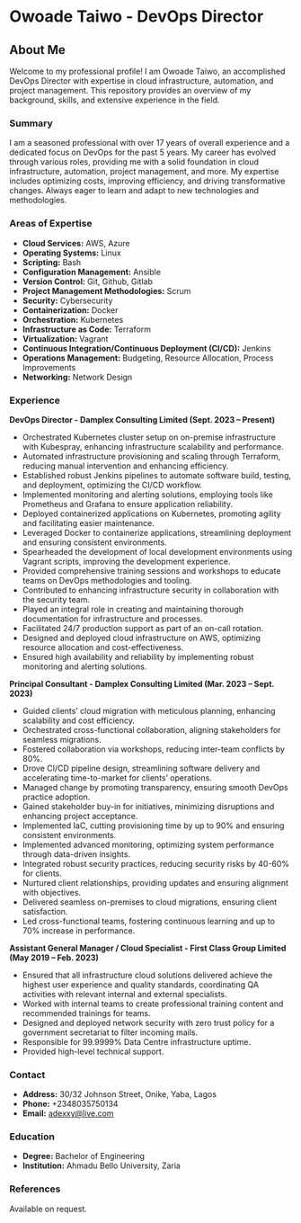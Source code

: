 # Owoade Taiwo - DevOps Director

## About Me

Welcome to my professional profile! I am Owoade Taiwo, an accomplished DevOps Director with expertise in cloud infrastructure, automation, and project management. This repository provides an overview of my background, skills, and extensive experience in the field.

### Summary

I am a seasoned professional with over 17 years of overall experience and a dedicated focus on DevOps for the past 5 years. My career has evolved through various roles, providing me with a solid foundation in cloud infrastructure, automation, project management, and more. My expertise includes optimizing costs, improving efficiency, and driving transformative changes. Always eager to learn and adapt to new technologies and methodologies.

### Areas of Expertise

- **Cloud Services:** AWS, Azure
- **Operating Systems:** Linux
- **Scripting:** Bash
- **Configuration Management:** Ansible
- **Version Control:** Git, Github, Gitlab
- **Project Management Methodologies:** Scrum
- **Security:** Cybersecurity
- **Containerization:** Docker
- **Orchestration:** Kubernetes
- **Infrastructure as Code:** Terraform
- **Virtualization:** Vagrant
- **Continuous Integration/Continuous Deployment (CI/CD):** Jenkins
- **Operations Management:** Budgeting, Resource Allocation, Process Improvements
- **Networking:** Network Design

### Experience

**DevOps Director - Damplex Consulting Limited (Sept. 2023 – Present)**

- Orchestrated Kubernetes cluster setup on on-premise infrastructure with Kubespray, enhancing infrastructure scalability and performance.
- Automated infrastructure provisioning and scaling through Terraform, reducing manual intervention and enhancing efficiency.
- Established robust Jenkins pipelines to automate software build, testing, and deployment, optimizing the CI/CD workflow.
- Implemented monitoring and alerting solutions, employing tools like Prometheus and Grafana to ensure application reliability.
- Deployed containerized applications on Kubernetes, promoting agility and facilitating easier maintenance.
- Leveraged Docker to containerize applications, streamlining deployment and ensuring consistent environments.
- Spearheaded the development of local development environments using Vagrant scripts, improving the development experience.
- Provided comprehensive training sessions and workshops to educate teams on DevOps methodologies and tooling.
- Contributed to enhancing infrastructure security in collaboration with the security team.
- Played an integral role in creating and maintaining thorough documentation for infrastructure and processes.
- Facilitated 24/7 production support as part of an on-call rotation.
- Designed and deployed cloud infrastructure on AWS, optimizing resource allocation and cost-effectiveness.
- Ensured high availability and reliability by implementing robust monitoring and alerting solutions.

**Principal Consultant - Damplex Consulting Limited (Mar. 2023 – Sept. 2023)**

- Guided clients’ cloud migration with meticulous planning, enhancing scalability and cost efficiency.
- Orchestrated cross-functional collaboration, aligning stakeholders for seamless migrations.
- Fostered collaboration via workshops, reducing inter-team conflicts by 80%.
- Drove CI/CD pipeline design, streamlining software delivery and accelerating time-to-market for clients’ operations.
- Managed change by promoting transparency, ensuring smooth DevOps practice adoption.
- Gained stakeholder buy-in for initiatives, minimizing disruptions and enhancing project acceptance.
- Implemented IaC, cutting provisioning time by up to 90% and ensuring consistent environments.
- Implemented advanced monitoring, optimizing system performance through data-driven insights.
- Integrated robust security practices, reducing security risks by 40-60% for clients.
- Nurtured client relationships, providing updates and ensuring alignment with objectives.
- Delivered seamless on-premises to cloud migrations, ensuring client satisfaction.
- Led cross-functional teams, fostering continuous learning and up to 70% increase in performance.

**Assistant General Manager / Cloud Specialist - First Class Group Limited (May 2019 – Feb. 2023)**

- Ensured that all infrastructure cloud solutions delivered achieve the highest user experience and quality standards, coordinating QA activities with relevant internal and external specialists.
- Worked with internal teams to create professional training content and recommended trainings for teams.
- Designed and deployed network security with zero trust policy for a government secretariat to filter incoming mails.
- Responsible for 99.9999% Data Centre infrastructure uptime.
- Provided high-level technical support.

### Contact

- **Address:** 30/32 Johnson Street, Onike, Yaba, Lagos
- **Phone:** +2348035750134
- **Email:** <adexxy@live.com>

### Education

- **Degree:** Bachelor of Engineering
- **Institution:** Ahmadu Bello University, Zaria

### References

Available on request.
